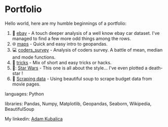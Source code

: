 # Portfolio
Hello world, here are my humble beginnings of a portfolio:

1. :car: <a href="https://github.com/grumpyclimber/portfolio/tree/main/ebay">ebay</a> - A touch deeper analysis of a well know ebay car dataset. I've managed to find a few more odd things among the rows.
2. :globe_with_meridians: <a href="https://github.com/grumpyclimber/portfolio/tree/main/maps">maps</a> - Quick and easy intro to geopandas.
3. :computer:  <a href="https://github.com/grumpyclimber/portfolio/tree/main/coders_survey">coders_survey</a> - Analysis of coders survey. A battle of mean, median and mode functions.
4. :fishing_pole_and_fish: <a href="https://github.com/grumpyclimber/portfolio/tree/main/tricks">tricks</a> - Mix of short and easy tricks or hacks.
5. 👾: <a href="https://github.com/grumpyclimber/portfolio/tree/main/star_wars">Star Wars</a> - This one is all about the style... I've even plotted a death-star !
6. :movie_camera: [Scraping data](https://github.com/grumpyclimber/portfolio/tree/main/wiki_scrape) - Using beautiful soup to scrape budget data from movie pages.

languages: Python

libraries: Pandas, Numpy, Matplotlib, Geopandas, Seaborn, Wikipedia, BeautifulSoup

My linkedin: [Adam Kubalica](https://www.linkedin.com/in/adam-kubalica-787a79220/)
